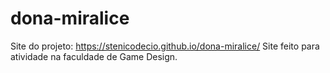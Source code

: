# dona-miralice

Site do projeto: https://stenicodecio.github.io/dona-miralice/
Site feito para atividade na faculdade de Game Design.
